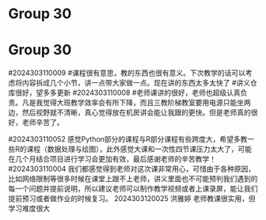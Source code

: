 # Group 30


# Group 30


#2024303110009
#课程很有意思，教的东西也很有意义。下次教学的话可以考虑将内容拆成几个小节，讲一点带大家做一点。现在讲的东西太多太快了
#讲义仓库很好，望多多更新
#2024303110008
#老师课讲的很好，老师也超级认真负责。凡是我觉得大班教学效率会有所下降，而且三教阶梯教室要用电源只能坐两边，然后视野就不清晰，真心觉得放在机房讲会能让我跟的更快。但是老师真的很好，老师辛苦了。

#2024303110052
感觉Python部分的课程与R部分课程有些跨度大，希望多教一些R的课程（数据处理与绘图），此外感觉大课和一次性四节课压力太大了，可能在几个月结合项目进行学习会更加有效，最后感谢老师的辛苦教学！
#2024303110004
我们都感觉得到老师对这次课非常用心，可惜由于各种原因，比如网络限制等很多时候在课堂上跟不上老师，讲义里面也不可能预判我们遇到的每一个问题并提前说明，所以建议老师可以制作教学视频或者上课录屏，能让我们提前预习或者做作业的时候复习。
2024303120025 洪雅婷 老师教课很实用，但学习难度很大
